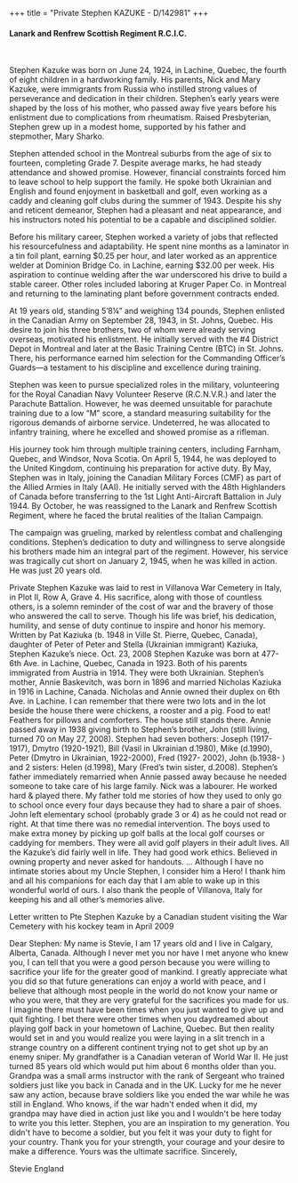 +++
title = "Private Stephen KAZUKE - D/142981"
+++

#### Lanark and Renfrew Scottish Regiment R.C.I.C.
<br>


Stephen Kazuke was born on June 24, 1924, in Lachine, Quebec, the fourth of eight children in a hardworking family. His parents, Nick and Mary Kazuke, were immigrants from Russia who instilled strong values of perseverance and dedication in their children. Stephen’s early years were shaped by the loss of his mother, who passed away five years before his enlistment due to complications from rheumatism. Raised Presbyterian, Stephen grew up in a modest home, supported by his father and stepmother, Mary Sharko.

Stephen attended school in the Montreal suburbs from the age of six to fourteen, completing Grade 7. Despite average marks, he had steady attendance and showed promise. However, financial constraints forced him to leave school to help support the family. He spoke both Ukrainian and English and found enjoyment in basketball and golf, even working as a caddy and cleaning golf clubs during the summer of 1943. Despite his shy and reticent demeanor, Stephen had a pleasant and neat appearance, and his instructors noted his potential to be a capable and disciplined soldier.

Before his military career, Stephen worked a variety of jobs that reflected his resourcefulness and adaptability. He spent nine months as a laminator in a tin foil plant, earning $0.25 per hour, and later worked as an apprentice welder at Dominion Bridge Co. in Lachine, earning $32.00 per week. His aspiration to continue welding after the war underscored his drive to build a stable career. Other roles included laboring at Kruger Paper Co. in Montreal and returning to the laminating plant before government contracts ended.

At 19 years old, standing 5’8¼” and weighing 134 pounds, Stephen enlisted in the Canadian Army on September 28, 1943, in St. Johns, Quebec. His desire to join his three brothers, two of whom were already serving overseas, motivated his enlistment. He initially served with the #4 District Depot in Montreal and later at the Basic Training Centre (BTC) in St. Johns. There, his performance earned him selection for the Commanding Officer’s Guards—a testament to his discipline and excellence during training.

Stephen was keen to pursue specialized roles in the military, volunteering for the Royal Canadian Navy Volunteer Reserve (R.C.N.V.R.) and later the Parachute Battalion. However, he was deemed unsuitable for parachute training due to a low “M” score, a standard measuring suitability for the rigorous demands of airborne service. Undeterred, he was allocated to infantry training, where he excelled and showed promise as a rifleman.

His journey took him through multiple training centers, including Farnham, Quebec, and Windsor, Nova Scotia. On April 5, 1944, he was deployed to the United Kingdom, continuing his preparation for active duty. By May, Stephen was in Italy, joining the Canadian Military Forces (CMF) as part of the Allied Armies in Italy (AAI). He initially served with the 48th Highlanders of Canada before transferring to the 1st Light Anti-Aircraft Battalion in July 1944. By October, he was reassigned to the Lanark and Renfrew Scottish Regiment, where he faced the brutal realities of the Italian Campaign.

The campaign was grueling, marked by relentless combat and challenging conditions. Stephen’s dedication to duty and willingness to serve alongside his brothers made him an integral part of the regiment. However, his service was tragically cut short on January 2, 1945, when he was killed in action. He was just 20 years old.

Private Stephen Kazuke was laid to rest in Villanova War Cemetery in Italy, in Plot II, Row A, Grave 4. His sacrifice, along with those of countless others, is a solemn reminder of the cost of war and the bravery of those who answered the call to serve. Though his life was brief, his dedication, humility, and sense of duty continue to inspire and honor his memory.
Written by Pat Kaziuka (b. 1948 in Ville St. Pierre, Quebec, Canada), daughter of Peter of Peter and Stella (Ukrainian immigrant) Kaziuka, Stephen Kazuke’s niece.
Oct. 23, 2008 
Stephen Kazuke was born at 477- 6th Ave. in Lachine, Quebec, Canada in 1923. Both of his parents immigrated from Austria in 1914. They were both Ukrainian. Stephen’s mother, Annie Baskevitch, was born in 1896 and married Nicholas Kaziuka in 1916 in Lachine, Canada. Nicholas and Annie owned their duplex on 6th Ave. in Lachine. I can remember that there were two lots and in the lot beside the house there were chickens, a rooster and a pig. Food to eat! Feathers for pillows and comforters. The house still stands there. Annie passed away in 1938 giving birth to Stephen’s brother, John (still living, turned 70 on May 27, 2008). 
Stephen had seven bothers: Joseph (1917-1917), Dmytro (1920-1921), Bill (Vasil in Ukrainian d.1980), Mike (d.1990), Peter (Dmytro in Ukrainian, 1922-2000), Fred (1927- 2002), John (b.1938- ) and 2 sisters: Helen (d.1998), Mary (Fred’s twin sister, d.2008). 
Stephen’s father immediately remarried when Annie passed away because he needed someone to take care of his large family. Nick was a labourer. He worked hard & played there. My father told me stories of how they used to only go to school once every four days because they had to share a pair of shoes. John left elementary school (probably grade 3 or 4) as he could not read or right. At that time there was no remedial intervention. The boys used to make extra money by picking up golf balls at the local golf courses or caddying for members. They were all avid golf players in their adult lives. 
All the Kazuke’s did fairly well in life. They had good work ethics. Believed in owning property and never asked for handouts.
… 
Although I have no intimate stories about my Uncle Stephen, I consider him a Hero! I thank him and all his companions for each day that I am able to wake up in this wonderful world of ours. I also thank the people of Villanova, Italy for keeping his and all other’s memories alive. 

Letter written to Pte Stephen Kazuke by a Canadian student visiting the War Cemetery with his kockey team in April 2009

Dear Stephen:
My name is Stevie, I am 17 years old and I live in Calgary, Alberta, Canada. Although I never met you nor have I met anyone who knew you, I can tell that you were a good person because you were willing to sacrifice your life for the greater good of mankind. I greatly appreciate what you did so that future generations can enjoy a world with peace, and I believe that although most people in the world do not know your name or who you were, that they are very grateful for the sacrifices you made for us.
I imagine there must have been times when you just wanted to give up and quit fighting. I bet there were other times when you daydreamed about playing golf back in your hometown of Lachine, Quebec. But then reality would set in and you would realize you were laying in a slit trench in a strange country on a different continent trying not to get shot up by an enemy sniper.
My grandfather is a Canadian veteran of World War II. He just turned 85 years old which would put him about 6 months older than you. Grandpa was a small arms instructor with the rank of Sergeant who trained soldiers just like you back in Canada and in the UK. Lucky for me he never saw any action, because brave soldiers like you ended the war while he was still in England. Who knows, if the war hadn't ended when it did, my grandpa may have died in action just like you and I wouldn't be here today to write you this letter.
Stephen, you are an inspiration to my generation. You didn't have to become a soldier, but you felt it was your duty to fight for your country. Thank you for your strength, your courage and your desire to make a difference. Yours was the ultimate sacrifice.
Sincerely,

Stevie England

